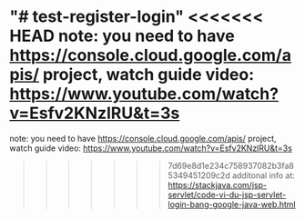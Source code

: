 "# test-register-login"
<<<<<<< HEAD
note: you need to have https://console.cloud.google.com/apis/ project, watch guide video: https://www.youtube.com/watch?v=Esfv2KNzlRU&t=3s
=======

note: you need to have https://console.cloud.google.com/apis/ project, watch guide video: https://www.youtube.com/watch?v=Esfv2KNzlRU&t=3s

>>>>>>> 7d69e8d1e234c758937082b3fa85349451209c2d
additonal info at: https://stackjava.com/jsp-servlet/code-vi-du-jsp-servlet-login-bang-google-java-web.html
